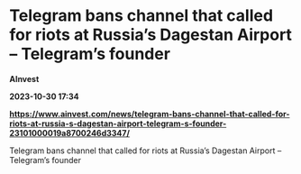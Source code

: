 # Telegram bans channel that called for riots at Russia’s Dagestan Airport – Telegram’s founder
**AInvest**

**2023-10-30 17:34**

**https://www.ainvest.com/news/telegram-bans-channel-that-called-for-riots-at-russia-s-dagestan-airport-telegram-s-founder-23101000019a8700246d3347/**

Telegram bans channel that called for riots at Russia’s Dagestan Airport – Telegram’s founder